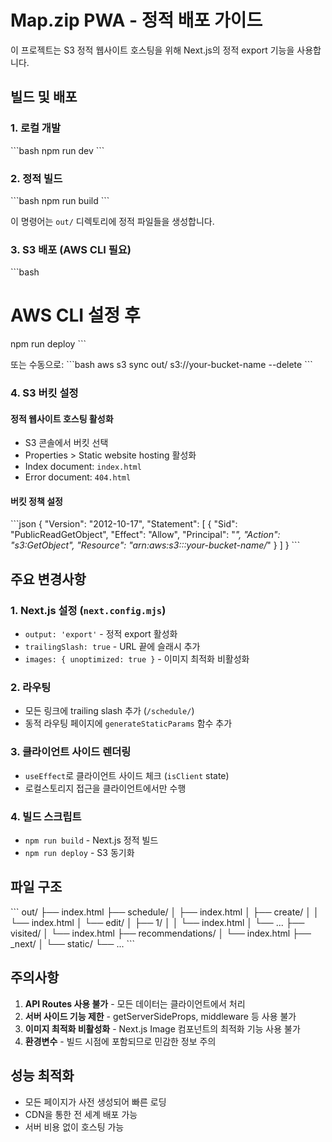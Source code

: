 # Map.zip PWA - 정적 배포 가이드

이 프로젝트는 S3 정적 웹사이트 호스팅을 위해 Next.js의 정적 export 기능을 사용합니다.

## 빌드 및 배포

### 1. 로컬 개발
\`\`\`bash
npm run dev
\`\`\`

### 2. 정적 빌드
\`\`\`bash
npm run build
\`\`\`

이 명령어는 `out/` 디렉토리에 정적 파일들을 생성합니다.

### 3. S3 배포 (AWS CLI 필요)
\`\`\`bash
# AWS CLI 설정 후
npm run deploy
\`\`\`

또는 수동으로:
\`\`\`bash
aws s3 sync out/ s3://your-bucket-name --delete
\`\`\`

### 4. S3 버킷 설정

#### 정적 웹사이트 호스팅 활성화
- S3 콘솔에서 버킷 선택
- Properties > Static website hosting 활성화
- Index document: `index.html`
- Error document: `404.html`

#### 버킷 정책 설정
\`\`\`json
{
  "Version": "2012-10-17",
  "Statement": [
    {
      "Sid": "PublicReadGetObject",
      "Effect": "Allow",
      "Principal": "*",
      "Action": "s3:GetObject",
      "Resource": "arn:aws:s3:::your-bucket-name/*"
    }
  ]
}
\`\`\`

## 주요 변경사항

### 1. Next.js 설정 (`next.config.mjs`)
- `output: 'export'` - 정적 export 활성화
- `trailingSlash: true` - URL 끝에 슬래시 추가
- `images: { unoptimized: true }` - 이미지 최적화 비활성화

### 2. 라우팅
- 모든 링크에 trailing slash 추가 (`/schedule/`)
- 동적 라우팅 페이지에 `generateStaticParams` 함수 추가

### 3. 클라이언트 사이드 렌더링
- `useEffect`로 클라이언트 사이드 체크 (`isClient` state)
- 로컬스토리지 접근을 클라이언트에서만 수행

### 4. 빌드 스크립트
- `npm run build` - Next.js 정적 빌드
- `npm run deploy` - S3 동기화

## 파일 구조
\`\`\`
out/
├── index.html
├── schedule/
│   ├── index.html
│   ├── create/
│   │   └── index.html
│   └── edit/
│       ├── 1/
│       │   └── index.html
│       └── ...
├── visited/
│   └── index.html
├── recommendations/
│   └── index.html
├── _next/
│   └── static/
└── ...
\`\`\`

## 주의사항

1. **API Routes 사용 불가** - 모든 데이터는 클라이언트에서 처리
2. **서버 사이드 기능 제한** - getServerSideProps, middleware 등 사용 불가
3. **이미지 최적화 비활성화** - Next.js Image 컴포넌트의 최적화 기능 사용 불가
4. **환경변수** - 빌드 시점에 포함되므로 민감한 정보 주의

## 성능 최적화

- 모든 페이지가 사전 생성되어 빠른 로딩
- CDN을 통한 전 세계 배포 가능
- 서버 비용 없이 호스팅 가능
